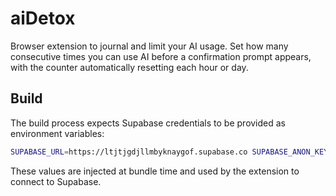 # aiDetox

Browser extension to journal and limit your AI usage. Set how many consecutive times you can use AI before a confirmation prompt appears, with the counter automatically resetting each hour or day.


## Build

The build process expects Supabase credentials to be provided as environment variables:

```bash
SUPABASE_URL=https://ltjtjgdjllmbyknaygof.supabase.co SUPABASE_ANON_KEY=eyJhbGciOiJIUzI1NiIsInR5cCI6IkpXVCJ9.eyJpc3MiOiJzdXBhYmFzZSIsInJlZiI6Imx0anRqZ2RqbGxtYnlrbmF5Z29mIiwicm9sZSI6ImFub24iLCJpYXQiOjE3NTYxNDkxOTAsImV4cCI6MjA3MTcyNTE5MH0.tMfU0stBJZ52IKWOd7A0HGSWxXMhvXVqd9dyredUEHM npm run build
```

These values are injected at bundle time and used by the extension to connect to Supabase.
